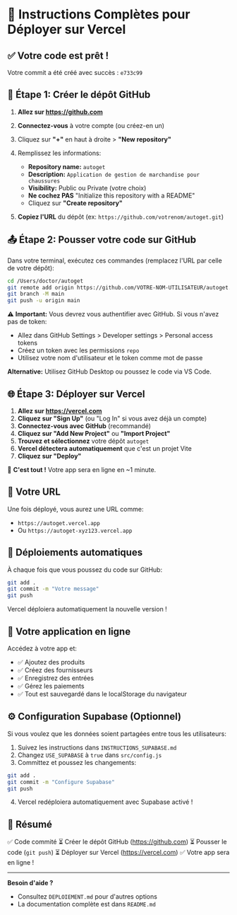 # 🚀 Instructions Complètes pour Déployer sur Vercel

## ✅ Votre code est prêt !

Votre commit a été créé avec succès : `e733c99`

## 📝 Étape 1: Créer le dépôt GitHub

1. **Allez sur https://github.com**
2. **Connectez-vous** à votre compte (ou créez-en un)
3. Cliquez sur **"+"** en haut à droite > **"New repository"**
4. Remplissez les informations:
   - **Repository name:** `autoget`
   - **Description:** `Application de gestion de marchandise pour chaussures`
   - **Visibility:** Public ou Private (votre choix)
   - **Ne cochez PAS** "Initialize this repository with a README"
   - Cliquez sur **"Create repository"**

5. **Copiez l'URL** du dépôt (ex: `https://github.com/votrenom/autoget.git`)

## 📤 Étape 2: Pousser votre code sur GitHub

Dans votre terminal, exécutez ces commandes (remplacez l'URL par celle de votre dépôt):

```bash
cd /Users/doctor/autoget
git remote add origin https://github.com/VOTRE-NOM-UTILISATEUR/autoget.git
git branch -M main
git push -u origin main
```

⚠️ **Important:** Vous devrez vous authentifier avec GitHub. Si vous n'avez pas de token:
- Allez dans GitHub Settings > Developer settings > Personal access tokens
- Créez un token avec les permissions `repo`
- Utilisez votre nom d'utilisateur et le token comme mot de passe

**Alternative:** Utilisez GitHub Desktop ou poussez le code via VS Code.

## 🌐 Étape 3: Déployer sur Vercel

1. **Allez sur https://vercel.com**
2. **Cliquez sur "Sign Up"** (ou "Log In" si vous avez déjà un compte)
3. **Connectez-vous avec GitHub** (recommandé)
4. **Cliquez sur "Add New Project"** ou **"Import Project"**
5. **Trouvez et sélectionnez** votre dépôt `autoget`
6. **Vercel détectera automatiquement** que c'est un projet Vite
7. **Cliquez sur "Deploy"**

🎉 **C'est tout !** Votre app sera en ligne en ~1 minute.

## 🔗 Votre URL

Une fois déployé, vous aurez une URL comme:
- `https://autoget.vercel.app`
- Ou `https://autoget-xyz123.vercel.app`

## 🔄 Déploiements automatiques

À chaque fois que vous poussez du code sur GitHub:
```bash
git add .
git commit -m "Votre message"
git push
```

Vercel déploiera automatiquement la nouvelle version !

## 📱 Votre application en ligne

Accédez à votre app et:
- ✅ Ajoutez des produits
- ✅ Créez des fournisseurs
- ✅ Enregistrez des entrées
- ✅ Gérez les paiements
- ✅ Tout est sauvegardé dans le localStorage du navigateur

## ⚙️ Configuration Supabase (Optionnel)

Si vous voulez que les données soient partagées entre tous les utilisateurs:

1. Suivez les instructions dans `INSTRUCTIONS_SUPABASE.md`
2. Changez `USE_SUPABASE` à `true` dans `src/config.js`
3. Committez et poussez les changements:
```bash
git add .
git commit -m "Configure Supabase"
git push
```
4. Vercel redéploiera automatiquement avec Supabase activé !

## 🎯 Résumé

✅ Code commité
⏳ Créer le dépôt GitHub (https://github.com)
⏳ Pousser le code (`git push`)
⏳ Déployer sur Vercel (https://vercel.com)
✅ Votre app sera en ligne !

---

**Besoin d'aide ?** 
- Consultez `DEPLOIEMENT.md` pour d'autres options
- La documentation complète est dans `README.md`


